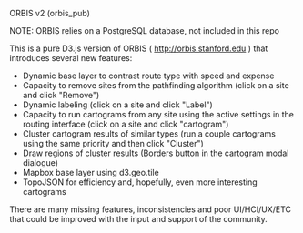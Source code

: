 ORBIS v2 (orbis_pub)

NOTE: ORBIS relies on a PostgreSQL database, not included in this repo

This is a pure D3.js version of ORBIS ( http://orbis.stanford.edu ) that introduces several new features:

* Dynamic base layer to contrast route type with speed and expense
* Capacity to remove sites from the pathfinding algorithm (click on a site and click "Remove")
* Dynamic labeling (click on a site and click "Label")
* Capacity to run cartograms from any site using the active settings in the routing interface (click on a site and click "cartogram")
* Cluster cartogram results of similar types (run a couple cartograms using the same priority and then click "Cluster")
* Draw regions of cluster results (Borders button in the cartogram modal dialogue)
* Mapbox base layer using d3.geo.tile
* TopoJSON for efficiency and, hopefully, even more interesting cartograms

There are many missing features, inconsistencies and poor UI/HCI/UX/ETC that could be improved with the input and support of the community.
